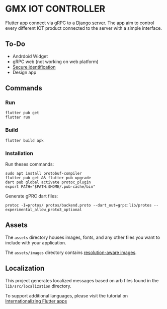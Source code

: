 # GMX IOT CONTROLLER

Flutter app connect via gRPC to a [Django server](https://github.com/xaviave/iot_controller_backend).
The app aim to control every different IOT product connected to the server with a simple interface.

## To-Do

- Andrdoid Widget
- gRPC web (not working on web platform)
- [Secure identification](https://warrenstrange.medium.com/flutter-web-a-dart-grpc-server-and-firebase-authentication-9b6fb4593593)
- Design app

## Commands

### Run

    flutter pub get
    flutter run

### Build

    flutter build apk

### Installation

Run theses commands:

    sudo apt install protobuf-compiler
    flutter pub get && flutter pub upgrade
    dart pub global activate protoc_plugin
    export PATH="$PATH:$HOME/.pub-cache/bin"

Generate gPRC dart files:

    protoc -I=protos/ protos/backend.proto --dart_out=grpc:lib/protos --experimental_allow_proto3_optional

## Assets

The `assets` directory houses images, fonts, and any other files you want to
include with your application.

The `assets/images` directory contains [resolution-aware
images](https://flutter.dev/docs/development/ui/assets-and-images#resolution-aware).

## Localization

This project generates localized messages based on arb files found in
the `lib/src/localization` directory.

To support additional languages, please visit the tutorial on
[Internationalizing Flutter
apps](https://flutter.dev/docs/development/accessibility-and-localization/internationalization)
